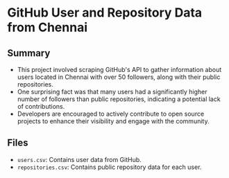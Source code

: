 # GitHub User and Repository Data from Chennai

## Summary
- This project involved scraping GitHub's API to gather information about users located in Chennai with over 50 followers, along with their public repositories.
- One surprising fact was that many users had a significantly higher number of followers than public repositories, indicating a potential lack of contributions.
- Developers are encouraged to actively contribute to open source projects to enhance their visibility and engage with the community.

## Files
- `users.csv`: Contains user data from GitHub.
- `repositories.csv`: Contains public repository data for each user.
